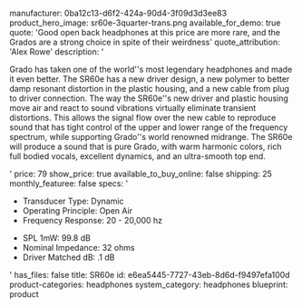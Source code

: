 manufacturer: 0ba12c13-d6f2-424a-90d4-3f09d3d3ee83
product_hero_image: sr60e-3quarter-trans.png
available_for_demo: true
quote: 'Good open back headphones at this price are more rare, and the Grados are a strong choice in spite of their weirdness'
quote_attribution: 'Alex Rowe'
description: '<p>Grado has taken one of the world''s most legendary headphones and made it even better. The SR60e has a new driver design, a new polymer to better damp resonant distortion in the plastic housing, and a new cable from plug to driver connection. The way the SR60e''s new driver and plastic housing move air and react to sound vibrations&nbsp;virtually eliminate&nbsp;transient distortions. This allows the signal flow over the new cable to reproduce sound that has&nbsp;tight control of the upper and lower range of the frequency spectrum, while&nbsp;supporting Grado''s world renowned midrange. The SR60e will produce a sound that is pure Grado, with warm harmonic colors, rich full bodied vocals, excellent dynamics, and an ultra-smooth top end.</p>'
price: 79
show_price: true
available_to_buy_online: false
shipping: 25
monthly_featuree: false
specs: '<ul><li>Transducer Type: Dynamic</li><li>Operating Principle: Open Air</li><li>Frequency Response: 20 - 20,000 hz</li></ul><ul><li>SPL 1mW: 99.8 dB</li><li>Nominal Impedance: 32 ohms</li><li>Driver Matched dB: .1 dB</li></ul>'
has_files: false
title: SR60e
id: e6ea5445-7727-43eb-8d6d-f9497efa100d
product-categories: headphones
system_category: headphones
blueprint: product
